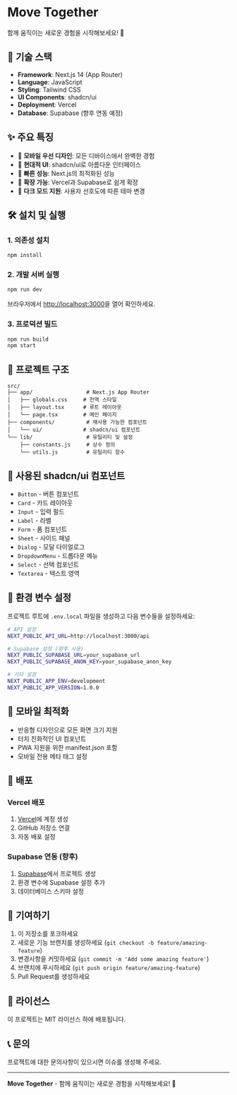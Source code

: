 # Move Together

함께 움직이는 새로운 경험을 시작해보세요! 🚀

## 🚀 기술 스택

- **Framework**: Next.js 14 (App Router)
- **Language**: JavaScript
- **Styling**: Tailwind CSS
- **UI Components**: shadcn/ui
- **Deployment**: Vercel
- **Database**: Supabase (향후 연동 예정)

## ✨ 주요 특징

- 📱 **모바일 우선 디자인**: 모든 디바이스에서 완벽한 경험
- 🎨 **현대적 UI**: shadcn/ui로 아름다운 인터페이스
- 🚀 **빠른 성능**: Next.js의 최적화된 성능
- 🔧 **확장 가능**: Vercel과 Supabase로 쉽게 확장
- 🌙 **다크 모드 지원**: 사용자 선호도에 따른 테마 변경

## 🛠️ 설치 및 실행

### 1. 의존성 설치

```bash
npm install
```

### 2. 개발 서버 실행

```bash
npm run dev
```

브라우저에서 [http://localhost:3000](http://localhost:3000)을 열어 확인하세요.

### 3. 프로덕션 빌드

```bash
npm run build
npm start
```

## 📁 프로젝트 구조

```
src/
├── app/                 # Next.js App Router
│   ├── globals.css     # 전역 스타일
│   ├── layout.tsx      # 루트 레이아웃
│   └── page.tsx        # 메인 페이지
├── components/          # 재사용 가능한 컴포넌트
│   └── ui/             # shadcn/ui 컴포넌트
└── lib/                 # 유틸리티 및 설정
    ├── constants.js     # 상수 정의
    └── utils.js         # 유틸리티 함수
```

## 🎯 사용된 shadcn/ui 컴포넌트

- `Button` - 버튼 컴포넌트
- `Card` - 카드 레이아웃
- `Input` - 입력 필드
- `Label` - 라벨
- `Form` - 폼 컴포넌트
- `Sheet` - 사이드 패널
- `Dialog` - 모달 다이얼로그
- `DropdownMenu` - 드롭다운 메뉴
- `Select` - 선택 컴포넌트
- `Textarea` - 텍스트 영역

## 🔧 환경 변수 설정

프로젝트 루트에 `.env.local` 파일을 생성하고 다음 변수들을 설정하세요:

```bash
# API 설정
NEXT_PUBLIC_API_URL=http://localhost:3000/api

# Supabase 설정 (향후 사용)
NEXT_PUBLIC_SUPABASE_URL=your_supabase_url
NEXT_PUBLIC_SUPABASE_ANON_KEY=your_supabase_anon_key

# 기타 설정
NEXT_PUBLIC_APP_ENV=development
NEXT_PUBLIC_APP_VERSION=1.0.0
```

## 📱 모바일 최적화

- 반응형 디자인으로 모든 화면 크기 지원
- 터치 친화적인 UI 컴포넌트
- PWA 지원을 위한 manifest.json 포함
- 모바일 전용 메타 태그 설정

## 🚀 배포

### Vercel 배포

1. [Vercel](https://vercel.com)에 계정 생성
2. GitHub 저장소 연결
3. 자동 배포 설정

### Supabase 연동 (향후)

1. [Supabase](https://supabase.com)에서 프로젝트 생성
2. 환경 변수에 Supabase 설정 추가
3. 데이터베이스 스키마 설정

## 🤝 기여하기

1. 이 저장소를 포크하세요
2. 새로운 기능 브랜치를 생성하세요 (`git checkout -b feature/amazing-feature`)
3. 변경사항을 커밋하세요 (`git commit -m 'Add some amazing feature'`)
4. 브랜치에 푸시하세요 (`git push origin feature/amazing-feature`)
5. Pull Request를 생성하세요

## 📄 라이선스

이 프로젝트는 MIT 라이선스 하에 배포됩니다.

## 📞 문의

프로젝트에 대한 문의사항이 있으시면 이슈를 생성해 주세요.

---

**Move Together** - 함께 움직이는 새로운 경험을 시작해보세요! 🎉
